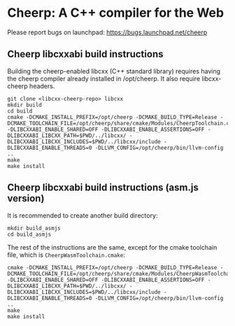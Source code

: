 Cheerp: A C++ compiler for the Web
==================================

Please report bugs on launchpad:
https://bugs.launchpad.net/cheerp

Cheerp libcxxabi build instructions
-----------------------------------

Building the cheerp-enabled libcxx (C++ standard library) requires having the cheerp
compiler already installed in /opt/cheerp. It also require libcxx-cheerp headers.

```
git clone <libcxx-cheerp-repo> libcxx
mkdir build
cd build
cmake -DCMAKE_INSTALL_PREFIX=/opt/cheerp -DCMAKE_BUILD_TYPE=Release -DCMAKE_TOOLCHAIN_FILE=/opt/cheerp/share/cmake/Modules/CheerpToolchain.cmake -DLIBCXXABI_ENABLE_SHARED=OFF -DLIBCXXABI_ENABLE_ASSERTIONS=OFF -DLIBCXXABI_LIBCXX_PATH=$PWD/../libcxx/ -DLIBCXXABI_LIBCXX_INCLUDES=$PWD/../libcxx/include -DLIBCXXABI_ENABLE_THREADS=0 -DLLVM_CONFIG=/opt/cheerp/bin/llvm-config ..
make
make install
```

Cheerp libcxxabi build instructions (asm.js version)
-------------------------------------------------

It is recommended to create another build directory:

```
mkdir build_asmjs
cd build_asmjs
```

The rest of the instructions are the same, except for the cmake toolchain file,
which is `CheerpWasmToolchain.cmake`:

```
cmake -DCMAKE_INSTALL_PREFIX=/opt/cheerp -DCMAKE_BUILD_TYPE=Release -DCMAKE_TOOLCHAIN_FILE=/opt/cheerp/share/cmake/Modules/CheerpWasmToolchain.cmake -DLIBCXXABI_ENABLE_SHARED=OFF -DLIBCXXABI_ENABLE_ASSERTIONS=OFF -DLIBCXXABI_LIBCXX_PATH=$PWD/../libcxx/ -DLIBCXXABI_LIBCXX_INCLUDES=$PWD/../libcxx/include -DLIBCXXABI_ENABLE_THREADS=0 -DLLVM_CONFIG=/opt/cheerp/bin/llvm-config ..
make
make install
```
